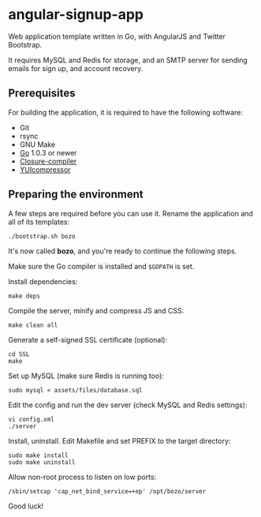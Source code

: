 # angular-signup-app

Web application template written in Go, with AngularJS and Twitter Bootstrap.

It requires MySQL and Redis for storage, and an SMTP server for sending emails
for sign up, and account recovery.

## Prerequisites

For building the application, it is required to have the following software:

- Git
- rsync
- GNU Make
- [Go](http://golang.org) 1.0.3 or newer
- [Closure-compiler](https://developers.google.com/closure/compiler/)
- [YUIcompressor](http://yui.github.io/yuicompressor/)

## Preparing the environment

A few steps are required before you can use it.
Rename the application and all of its templates:

	./bootstrap.sh bozo

It's now called **bozo**, and you're ready to continue the following steps.

Make sure the Go compiler is installed and ``$GOPATH`` is set.

Install dependencies:

	make deps

Compile the server, minify and compress JS and CSS:

	make clean all

Generate a self-signed SSL certificate (optional):

	cd SSL
	make

Set up MySQL (make sure Redis is running too):

	sudo mysql < assets/files/database.sql

Edit the config and run the dev server (check MySQL and Redis settings):

	vi config.xml
	./server

Install, uninstall. Edit Makefile and set PREFIX to the target directory:

	sudo make install
	sudo make uninstall

Allow non-root process to listen on low ports:

	/sbin/setcap 'cap_net_bind_service=+ep' /opt/bozo/server

Good luck!

